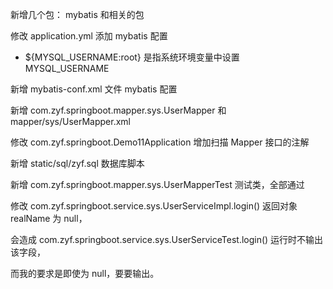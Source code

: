 新增几个包： mybatis 和相关的包

修改 application.yml 添加 mybatis 配置
 - ${MYSQL_USERNAME:root} 是指系统环境变量中设置 MYSQL_USERNAME

新增 mybatis-conf.xml 文件 mybatis 配置

新增 com.zyf.springboot.mapper.sys.UserMapper 和 mapper/sys/UserMapper.xml

修改 com.zyf.springboot.Demo11Application 增加扫描 Mapper 接口的注解

新增 static/sql/zyf.sql 数据库脚本

新增 com.zyf.springboot.mapper.sys.UserMapperTest 测试类，全部通过

修改 com.zyf.springboot.service.sys.UserServiceImpl.login() 返回对象 realName 为 null，

会造成 com.zyf.springboot.service.sys.UserServiceTest.login() 运行时不输出该字段，

而我的要求是即使为 null，要要输出。